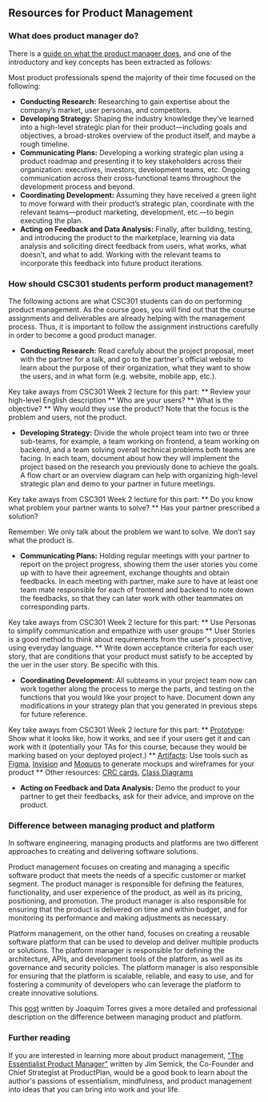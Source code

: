 ## Resources for Product Management

### What does product manager do?
There is a [guide on what the product manager does](https://www.productplan.com/learn/what-is-product-management/), and one of the introductory and key concepts has been extracted as follows:

Most product professionals spend the majority of their time focused on the following:
* __**Conducting Research:**__ Researching to gain expertise about the company’s market, user personas, and competitors.
* __**Developing Strategy:**__ Shaping the industry knowledge they’ve learned into a high-level strategic plan for their product—including goals and objectives, a broad-strokes overview of the product itself, and maybe a rough timeline.
* __**Communicating Plans:**__ Developing a working strategic plan using a product roadmap and presenting it to key stakeholders across their organization: executives, investors, development teams, etc. Ongoing communication across their cross-functional teams throughout the development process and beyond.
* __**Coordinating Development:**__ Assuming they have received a green light to move forward with their product’s strategic plan, coordinate with the relevant teams—product marketing, development, etc.—to begin executing the plan.
* __**Acting on Feedback and Data Analysis:**__ Finally, after building, testing, and introducing the product to the marketplace, learning via data analysis and soliciting direct feedback from users, what works, what doesn’t, and what to add. Working with the relevant teams to incorporate this feedback into future product iterations.

### How should CSC301 students perform product management?
The following actions are what CSC301 students can do on performing product management. As the course goes, you will find out that the course assignments and deliverables are already helping with the management process. Thus, it is important to follow the assignment instructions carefully in order to become a good product manager.
* __**Conducting Research:**__ Read carefuly about the project proposal, meet with the partner for a talk, and go to the partner's official website to learn about the purpose of their organization, what they want to show the users, and in what form (e.g. website, mobile app, etc.). 

Key take aways from CSC301 Week 2 lecture for this part:
** Review your high-level English description
** Who are your users?
** What is the objective?
** Why would they use the product?
Note that the focus is the problem and users, not the product.

* __**Developing Strategy:**__ Divide the whole project team into two or three sub-teams, for example, a team working on frontend, a team working on backend, and a team solving overall technical problems both teams are facing. In each team, document about how they will implement the project based on the research you previously done to achieve the goals. A flow chart or an overview diagram can help with organizing high-level strategic plan and demo to your partner in future meetings.

Key take aways from CSC301 Week 2 lecture for this part:
** Do you know what problem your partner wants to solve?
** Has your partner prescribed a solution?

Remember: We only talk about the problem we want to solve. We don’t say what the product is.

* __**Communicating Plans:**__ Holding regular meetings with your partner to report on the project progress, showing them the user stories you come up with to have their agreement, exchange thoughts and obtain feedbacks. In each meeting with partner, make sure to have at least one team mate responsible for each of frontend and backend to note down the feedbacks, so that they can later work with other teammates on corresponding parts.

Key take aways from CSC301 Week 2 lecture for this part:
** Use Personas to simplify communication and empathize with user groups
** User Stories is a good method to think about requirements from the user's prospective, using everyday language.
** Write down acceptance criteria for each user story, that are conditions that your product must satisfy to be accepted by the uer in the user story. Be specific with this.

* __**Coordinating Development:**__ All subteams in your project team now can work together along the process to merge the parts, and testing on the functions that you would like your project to have. Document down any modifications in your strategy plan that you generated in previous steps for future reference.

Key take aways from CSC301 Week 2 lecture for this part:
** [Prototype](https://xd.adobe.com/ideas/process/ui-design/what-is-prototyping/): Show what it looks like, how it works, and see if your users get it and can work with it (potentially your TAs for this course, because they would be marking based on your deployed project.)
** [Artifacts](https://draw.chat/index.html): Use tools such as [Figma](https://www.figma.com/), [Invision](https://www.invisionapp.com/) and [Moqups](https://moqups.com/) to generate mockups and wireframes for your product
** Other resources: [CRC cards](http://www.agilemodeling.com/artifacts/crcModel.htm), [Class Diagrams](http://www.agilemodeling.com/artifacts/classDiagram.htm)

* __**Acting on Feedback and Data Analysis:**__ Demo the product to your partner to get their feedbacks, ask for their advice, and improve on the product. 

### Difference between managing product and platform
In software engineering, managing products and platforms are two different approaches to creating and delivering software solutions.

Product management focuses on creating and managing a specific software product that meets the needs of a specific customer or market segment. The product manager is responsible for defining the features, functionality, and user experience of the product, as well as its pricing, positioning, and promotion. The product manager is also responsible for ensuring that the product is delivered on time and within budget, and for monitoring its performance and making adjustments as necessary.

Platform management, on the other hand, focuses on creating a reusable software platform that can be used to develop and deliver multiple products or solutions. The platform manager is responsible for defining the architecture, APIs, and development tools of the platform, as well as its governance and security policies. The platform manager is also responsible for ensuring that the platform is scalable, reliable, and easy to use, and for fostering a community of developers who can leverage the platform to create innovative solutions.

This [post](https://www.linkedin.com/pulse/what-software-product-management-joaquim-torres/) written by Joaquim Torres gives a more detailed and professional description on the difference between managing product and platform.


### Further reading
If you are interested in learning more about product management, ["The Essentialist Product Manager"](https://go.productplan.com/essentialist-product-manager/) written by Jim Semick, the Co-Founder and Chief Strategist at ProductPlan, would be a good book to learn about the author's passions of essentialism, mindfulness, and product management into ideas that you can bring into work and your life.